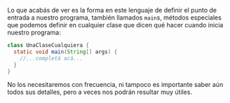 Lo que acabás de ver es la forma en este lenguaje de definir el punto de entrada a nuestro programa, también llamados `main`s, métodos especiales que podemos definir en cualquier clase que dicen qué hacer cuando inicia nuestro programa:

```java
class UnaClaseCualquiera {
  static void main(String[] args) {
    //...completá acá...
  }
}
```

No los necesitaremos con frecuencia, ni tampoco es importante saber aún todos sus detalles, pero a veces nos podrán resultar muy útiles. 

